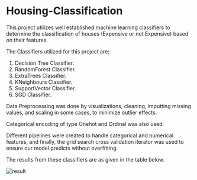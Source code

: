 # Housing-Classification
This project utilizes well established machine learning classifiers to determine the classification of houses (Expensive or not Expensive) based on their features.

The Classifiers utilized for this project are;
1. Decision Tree Classifier.
2. RandomForest Classifier.
3. ExtraTrees Classifier.
4. KNeighbours Classifier.
5. SupportVector Classifier.
6. SGD Classifier.

Data Preprocessing was done by visualizations, cleaning, imputting missing values, and scaling in some cases, to minimize outlier effects. 

Categorical encoding of type Onehot and Ordinal was also used. 

Different pipelines were created to handle categorical and numerical features, and finally, the grid search cross validation iterator was used to ensure our model predicts without overfitting. 

The results from these classifiers are as given in the table below.

![result](https://user-images.githubusercontent.com/103940202/197235700-be65af2f-33aa-4d8b-b7a9-1dea80d93721.PNG)
